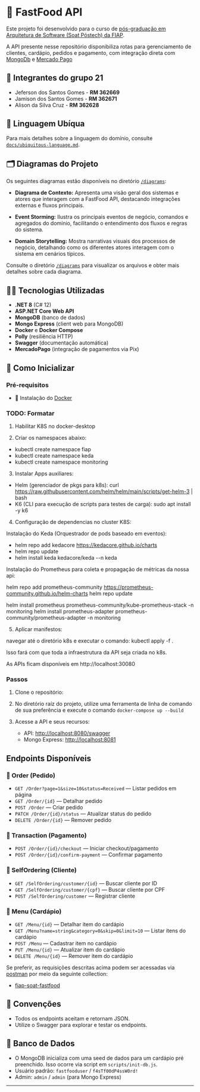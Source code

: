 # 🍔 FastFood API

Este projeto foi desenvolvido para o curso de [pós-graduação em Arquitetura de Software (Soat Póstech) da FIAP](https://postech.fiap.com.br/curso/software-architecture/).

A API presente nesse repositório disponibiliza rotas para gerenciamento de clientes, cardápio, pedidos e pagamento, com integração direta com [MongoDb](https://www.mongodb.com/) e [Mercado Pago](https://www.mercadopago.com.br/developers/pt/reference)

## 🏃 Integrantes do grupo 21

- Jeferson dos Santos Gomes - **RM 362669**
- Jamison dos Santos Gomes - **RM 362671**
- Alison da Silva Cruz - **RM 362628**

## 📜 Linguagem Ubíqua 

Para mais detalhes sobre a linguagem do domínio, consulte [`docs/ubiquitous-language.md`](docs/ubiquitous-language.md).

## 🗂️ Diagramas do Projeto

Os seguintes diagramas estão disponíveis no diretório [`/diagrams`](diagrams):

- **Diagrama de Contexto:** Apresenta uma visão geral dos sistemas e atores que interagem com a FastFood API, destacando integrações externas e fluxos principais.

- **Event Storming:** Ilustra os principais eventos de negócio, comandos e agregados do domínio, facilitando o entendimento dos fluxos e regras do sistema.

- **Domain Storytelling:** Mostra narrativas visuais dos processos de negócio, detalhando como os diferentes atores interagem com o sistema em cenários típicos.

Consulte o diretório [`/diagrams`](diagrams) para visualizar os arquivos e obter mais detalhes sobre cada diagrama.

## 👨‍💻 Tecnologias Utilizadas

- **.NET 8** (C# 12)
- **ASP.NET Core Web API**
- **MongoDB** (banco de dados)
- **Mongo Express** (client web para MongoDB)
- **Docker** e **Docker Compose**
- **Polly** (resiliência HTTP)
- **Swagger** (documentação automática)
- **MercadoPago** (integração de pagamentos via Pix)

## 🏁 Como Inicializar

### Pré-requisitos

- 🐳 Instalação do [Docker](https://www.docker.com/get-started/)


### TODO: Formatar

1. Habilitar K8S no docker-desktop

2. Criar os namespaces abaixo:
- kubectl create namespace fiap
- kubectl create namespace keda
- kubectl create namespace monitoring

3. Instalar Apps auxiliares:

- Helm (gerenciador de pkgs para k8s): curl https://raw.githubusercontent.com/helm/helm/main/scripts/get-helm-3 | bash
- K6 (CLI para execução de scripts para testes de carga): sudo apt install -y k6

4. Configuração de dependencias no cluster K8S:

Instalação do Keda (Orquestrador de pods baseado em eventos): 
- helm repo add kedacore https://kedacore.github.io/charts
- helm repo update
- helm install keda kedacore/keda --n keda

Instalação do Prometheus para coleta e propagação de métricas da nossa api:


helm repo add prometheus-community https://prometheus-community.github.io/helm-charts
helm repo update

helm install prometheus prometheus-community/kube-prometheus-stack -n monitoring
helm install prometheus-adapter prometheus-community/prometheus-adapter -n monitoring 

5. Aplicar manifestos:

navegar até o diretório k8s e executar o comando: kubectl apply -f .

Isso fará com que toda a infraestrutura da API seja criada no k8s.

As APIs ficam disponíveis em http://localhost:30080

### Passos

1. Clone o repositório:

2. No diretório raíz do projeto, utilize uma ferramenta de linha de comando de sua preferência e execute o comando `docker-compose up --build`

3. Acesse a API e seus recursos:
   - API: [http://localhost:8080/swagger](http://localhost:8080/swagger)
   - Mongo Express: [http://localhost:8081](http://localhost:8081)

## Endpoints Disponíveis

### 🍔 Order (Pedido)
- `GET /Order?page=1&size=10&status=Received` — Listar pedidos em página
- `GET /Order/{id}` — Detalhar pedido
- `POST /Order` — Criar pedido
- `PATCH /Order/{id}/status` — Atualizar status do pedido
- `DELETE /Order/{id}` — Remover pedido

### 💸 Transaction (Pagamento)
- `POST /Order/{id}/checkout` — Iniciar checkout/pagamento
- `POST /Order/{id}/confirm-payment` — Confirmar pagamento

### 🤖 SelfOrdering (Cliente)
- `GET /SelfOrdering/customer/{id}` — Buscar cliente por ID
- `GET /SelfOrdering/customer/{cpf}` — Buscar cliente por CPF
- `POST /SelfOrdering/customer` — Registrar cliente

### 📲 Menu (Cardápio)
- `GET /Menu/{id}` — Detalhar item do cardápio
- `GET /Menu?name=string&category=0&skip=0&limit=10` — Listar itens do cardápio
- `POST /Menu` — Cadastrar item no cardápio
- `PUT /Menu/{id}` — Atualizar item do cardápio
- `DELETE /Menu/{id}` — Remover item do cardápio

Se preferir, as requisições descritas acima podem ser acessadas via [postman](https://www.postman.com/) por meio da seguinte collection:

- [fiap-soat-fastfood](https://www.postman.com/jefersondsgomes/workspace/fiap-soat-fastfood/collection/7741479-dde54050-3ced-4dcb-830c-bf6e9ec5a8da?action=share&creator=7741479&active-environment=7741479-37d60702-c589-45f8-834c-83c5462c84e7)

## 👤 Convenções

- Todos os endpoints aceitam e retornam JSON.
- Utilize o Swagger para explorar e testar os endpoints.

## 🏦 Banco de Dados

- O MongoDB inicializa com uma seed de dados para um cardápio pré preenchido. Isso ocorre via script em `scripts/init-db.js`.
- Usuário padrão: `fastfooduser` / `f4sTf00dP4ssW0rd!`
- Admin: `admin` / `admin` (para Mongo Express)

---